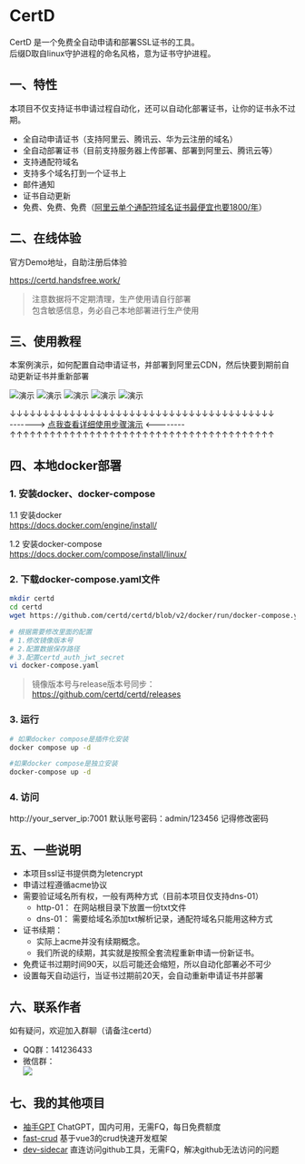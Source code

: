 # CertD

CertD 是一个免费全自动申请和部署SSL证书的工具。       
后缀D取自linux守护进程的命名风格，意为证书守护进程。    

## 一、特性
本项目不仅支持证书申请过程自动化，还可以自动化部署证书，让你的证书永不过期。     

* 全自动申请证书（支持阿里云、腾讯云、华为云注册的域名）
* 全自动部署证书（目前支持服务器上传部署、部署到阿里云、腾讯云等）
* 支持通配符域名
* 支持多个域名打到一个证书上
* 邮件通知
* 证书自动更新
* 免费、免费、免费（[阿里云单个通配符域名证书最便宜也要1800/年](https://yundun.console.aliyun.com/?p=cas#/certExtend/buy/cn-hangzhou)）



## 二、在线体验

官方Demo地址，自助注册后体验    

https://certd.handsfree.work/

> 注意数据将不定期清理，生产使用请自行部署    
> 包含敏感信息，务必自己本地部署进行生产使用

## 三、使用教程
本案例演示，如何配置自动申请证书，并部署到阿里云CDN，然后快要到期前自动更新证书并重新部署     

![演示](./doc/images/5-view.png)
![演示](./doc/images/9-start.png)
![演示](./doc/images/10-1-log.png)
![演示](./doc/images/13-3-download.png)
![演示](./doc/images/13-1-result.png)

↓↓↓↓↓↓↓↓↓↓↓↓↓↓↓↓↓↓↓↓↓↓↓↓↓↓↓↓↓↓↓↓↓↓↓↓↓↓↓↓      
-------> [点我查看详细使用步骤演示](./step.md)   <--------      
↑↑↑↑↑↑↑↑↑↑↑↑↑↑↑↑↑↑↑↑↑↑↑↑↑↑↑↑↑↑↑↑↑↑↑↑↑↑↑↑     

## 四、本地docker部署

### 1. 安装docker、docker-compose

1.1 安装docker    
https://docs.docker.com/engine/install/

1.2 安装docker-compose     
https://docs.docker.com/compose/install/linux/

### 2. 下载docker-compose.yaml文件
```bash
mkdir certd
cd certd
wget https://github.com/certd/certd/blob/v2/docker/run/docker-compose.yaml

# 根据需要修改里面的配置
# 1.修改镜像版本号
# 2.配置数据保存路径
# 3.配置certd_auth_jwt_secret
vi docker-compose.yaml


```
> 镜像版本号与release版本号同步：    
https://github.com/certd/certd/releases


### 3. 运行
```bash
# 如果docker compose是插件化安装
docker compose up -d

#如果docker compose是独立安装
docker-compose up -d

```
### 4. 访问

http://your_server_ip:7001 
默认账号密码：admin/123456 
记得修改密码


## 五、一些说明

* 本项目ssl证书提供商为letencrypt
* 申请过程遵循acme协议
* 需要验证域名所有权，一般有两种方式（目前本项目仅支持dns-01）
  * http-01： 在网站根目录下放置一份txt文件
  * dns-01： 需要给域名添加txt解析记录，通配符域名只能用这种方式
* 证书续期：
  * 实际上acme并没有续期概念。
  * 我们所说的续期，其实就是按照全套流程重新申请一份新证书。
* 免费证书过期时间90天，以后可能还会缩短，所以自动化部署必不可少
* 设置每天自动运行，当证书过期前20天，会自动重新申请证书并部署

## 六、联系作者
如有疑问，欢迎加入群聊（请备注certd）
* QQ群：141236433
* 微信群：   
  ![](https://ai.handsfree.work/images/exchange_wxqroup.png)


## 七、我的其他项目
* [袖手GPT](https://ai.handsfree.work/) ChatGPT，国内可用，无需FQ，每日免费额度
* [fast-crud](https://gitee.com/fast-crud/fast-crud/) 基于vue3的crud快速开发框架
* [dev-sidecar](https://github.com/docmirror/dev-sidecar/) 直连访问github工具，无需FQ，解决github无法访问的问题
